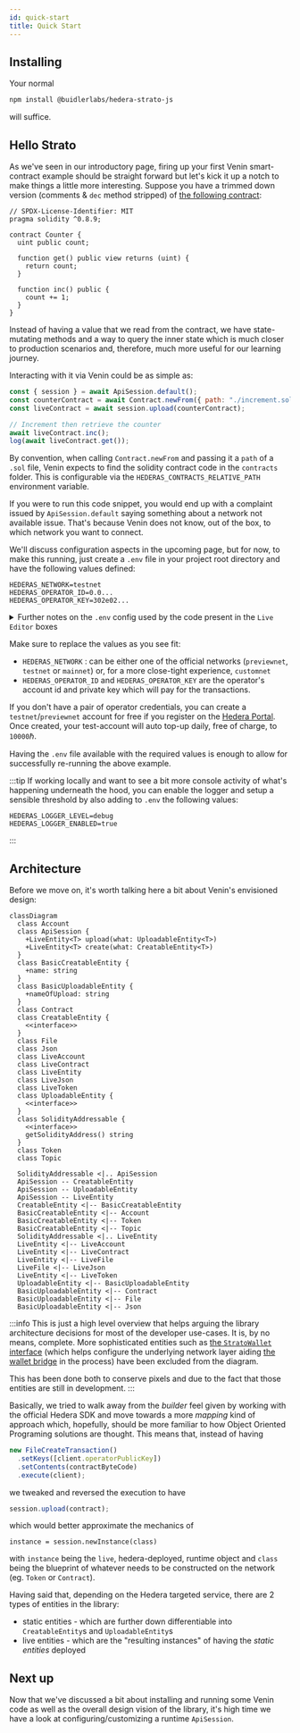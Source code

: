 ```yaml
---
id: quick-start
title: Quick Start
---
```


## Installing

Your normal

```bash npm2yarn
npm install @buidlerlabs/hedera-strato-js
```

will suffice.

## Hello Strato

As we've seen in our introductory page, firing up your first Venin smart-contract example should be straight forward but let's kick it up a notch to make things a little more interesting. Suppose you have a trimmed down version (comments & `dec` method stripped) of [the following contract](https://solidity-by-example.org/first-app/):

```sol title="./increment.sol"
// SPDX-License-Identifier: MIT
pragma solidity ^0.8.9;

contract Counter {
  uint public count;

  function get() public view returns (uint) {
    return count;
  }

  function inc() public {
    count += 1;
  }
}
```

Instead of having a value that we read from the contract, we have state-mutating methods and a way to query the inner state which is much closer to production scenarios and, therefore, much more useful for our learning journey.

Interacting with it via Venin could be as simple as:

```js live=true containerKey=increment_from_path
const { session } = await ApiSession.default();
const counterContract = await Contract.newFrom({ path: "./increment.sol" });
const liveContract = await session.upload(counterContract);

// Increment then retrieve the counter
await liveContract.inc();
log(await liveContract.get());
```

By convention, when calling `Contract.newFrom` and passing it a `path` of a `.sol` file, Venin expects to find the solidity contract code in the `contracts` folder. This is configurable via the `HEDERAS_CONTRACTS_RELATIVE_PATH` environment variable.

If you were to run this code snippet, you would end up with a complaint issued by `ApiSession.default` saying something about a network not available issue. That's because Venin does not know, out of the box, to which network you want to connect.

We'll discuss configuration aspects in the upcoming page, but for now, to make this running, just create a `.env` file in your project root directory and have the following values defined:

```
HEDERAS_NETWORK=testnet
HEDERAS_OPERATOR_ID=0.0...
HEDERAS_OPERATOR_KEY=302e02...
```

<details>
  <summary>Further notes on the <code>.env</code> config used by the code present in the <code>Live Editor</code> boxes</summary>
  Together with the above mentioned credentials, the following options have been overwritten/defined:

```
  HEDERAS_DEFAULT_CONTRACT_REQUESTS_RETURN_ONLY_RECEIPTS=false
  HEDERAS_DEFAULT_PAYMENT_FOR_CONTRACT_QUERY=1000000
  HEDERAS_LOGGER_LEVEL=debug
  HEDERAS_LOGGER_ENABLED=true
```

You can head over to [the config page](./configuration.md) for a detailed explanation of what these (along with other) settings translate to.

</details>

Make sure to replace the values as you see fit:

- `HEDERAS_NETWORK` : can be either one of the official networks (`previewnet`, `testnet` or `mainnet`) or, for a more close-tight experience, `customnet`
- `HEDERAS_OPERATOR_ID` and `HEDERAS_OPERATOR_KEY` are the operator's account id and private key which will pay for the transactions.

If you don't have a pair of operator credentials, you can create a `testnet`/`previewnet` account for free if you register on the [Hedera Portal](https://portal.hedera.com/register). Once created, your test-account will auto top-up daily, free of charge, to `10000`ℏ.

Having the `.env` file available with the required values is enough to allow for successfully re-running the above example.

:::tip
If working locally and want to see a bit more console activity of what's happening underneath the hood, you can enable the logger and setup a sensible threshold by also adding to `.env` the following values:

```
HEDERAS_LOGGER_LEVEL=debug
HEDERAS_LOGGER_ENABLED=true
```

:::

## Architecture

Before we move on, it's worth talking here a bit about Venin's envisioned design:

```mermaid
classDiagram
  class Account
  class ApiSession {
    +LiveEntity<T> upload(what: UploadableEntity<T>)
    +LiveEntity<T> create(what: CreatableEntity<T>)
  }
  class BasicCreatableEntity {
    +name: string
  }
  class BasicUploadableEntity {
    +nameOfUpload: string
  }
  class Contract
  class CreatableEntity {
    <<interface>>
  }
  class File
  class Json
  class LiveAccount
  class LiveContract
  class LiveEntity
  class LiveJson
  class LiveToken
  class UploadableEntity {
    <<interface>>
  }
  class SolidityAddressable {
    <<interface>>
    getSolidityAddress() string
  }
  class Token
  class Topic

  SolidityAddressable <|.. ApiSession
  ApiSession -- CreatableEntity
  ApiSession -- UploadableEntity
  ApiSession -- LiveEntity
  CreatableEntity <|-- BasicCreatableEntity
  BasicCreatableEntity <|-- Account
  BasicCreatableEntity <|-- Token
  BasicCreatableEntity <|-- Topic
  SolidityAddressable <|.. LiveEntity
  LiveEntity <|-- LiveAccount
  LiveEntity <|-- LiveContract
  LiveEntity <|-- LiveFile
  LiveFile <|-- LiveJson
  LiveEntity <|-- LiveToken
  UploadableEntity <|-- BasicUploadableEntity
  BasicUploadableEntity <|-- Contract
  BasicUploadableEntity <|-- File
  BasicUploadableEntity <|-- Json
```

:::info
This is just a high level overview that helps arguing the library architecture decisions for most of the developer use-cases. It is, by no means, complete. More sophisticated entities such as [the `StratoWallet` interface](https://github.com/buidler-labs/hedera-strato-js/tree/main/lib/core/wallet) (which helps configure the underlying network layer aiding [the wallet bridge](./guides//wallet.md) in the process) have been excluded from the diagram.

This has been done both to conserve pixels and due to the fact that those entities are still in development.
:::

Basically, we tried to walk away from the _builder_ feel given by working with the official Hedera SDK and move towards a more _mapping_ kind of approach which, hopefully, should be more familiar to how Object Oriented Programing solutions are thought. This means that, instead of having

```js
new FileCreateTransaction()
  .setKeys([client.operatorPublicKey])
  .setContents(contractByteCode)
  .execute(client);
```

we tweaked and reversed the execution to have

```js
session.upload(contract);
```

which would better approximate the mechanics of

```
instance = session.newInstance(class)
```

with `instance` being the `live`, hedera-deployed, runtime object and `class` being the blueprint of whatever needs to be constructed on the network (eg. `Token` or `Contract`).

Having said that, depending on the Hedera targeted service, there are 2 types of entities in the library:

- static entities - which are further down differentiable into `CreatableEntity`s and `UploadableEntity`s
- live entities - which are the "resulting instances" of having the _static entities_ deployed

## Next up

Now that we've discussed a bit about installing and running some Venin code as well as the overall design vision of the library, it's high time we have a look at configuring/customizing a runtime `ApiSession`.
